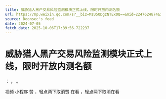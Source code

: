 ```yaml
---
title: 威胁猎人黑产交易风险监测模块正式上线，限时开放内测名额
url: https://mp.weixin.qq.com/s?__biz=MzU5ODgzNTExOQ==&mid=2247624874&idx=2&sn=088bf16c64b8a4eaffb21e7368dd1784
source: Doonsec's feed
date: 2024-07-05
fetch_date: 2025-10-06T17:39:56.722237
---
```


# 威胁猎人黑产交易风险监测模块正式上线，限时开放内测名额

：
，
。

视频
小程序
赞
，轻点两下取消赞
在看
，轻点两下取消在看